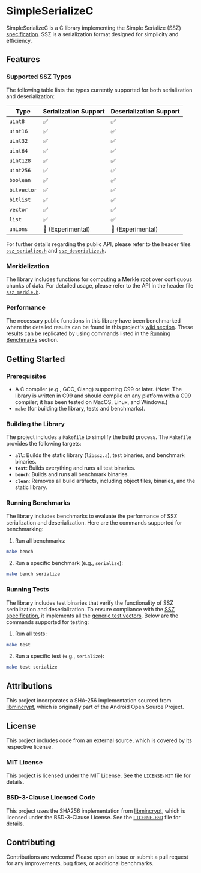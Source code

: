 # SimpleSerializeC

SimpleSerializeC is a C library implementing the Simple Serialize (SSZ) [specification](https://github.com/ethereum/consensus-specs/blob/dev/ssz/simple-serialize.md). SSZ is a serialization format designed for simplicity and efficiency.

## Features

### Supported SSZ Types

The following table lists the types currently supported for both serialization and deserialization:

| Type        | Serialization Support | Deserialization Support |
|-------------|-----------------------|-------------------------|
| `uint8`     | ✅                    | ✅                      |
| `uint16`    | ✅                    | ✅                      |
| `uint32`    | ✅                    | ✅                      |
| `uint64`    | ✅                    | ✅                      |
| `uint128`   | ✅                    | ✅                      |
| `uint256`   | ✅                    | ✅                      |
| `boolean`   | ✅                    | ✅                      |
| `bitvector` | ✅                    | ✅                      |
| `bitlist`   | ✅                    | ✅                      |
| `vector`    | ✅                    | ✅                      |
| `list`      | ✅                    | ✅                      |
| `unions`    | 🧪 (Experimental)     | 🧪 (Experimental)       |

For further details regarding the public API, please refer to the header files [`ssz_serialize.h`](include/ssz_serialize.h) and [`ssz_deserialize.h`](include/ssz_deserialize.h).

### Merklelization

The library includes functions for computing a Merkle root over contiguous chunks of data. For detailed usage, please refer to the API in the header file [`ssz_merkle.h`](include/ssz_merkle.h).

### Performance

The necessary public functions in this library have been benchmarked where the detailed results can be found in this project's [wiki section](https://github.com/Pier-Two/SimpleSerializeC/wiki/Performance). These results can be replicated by using commands listed in the [Running Benchmarks](#running-benchmarks) section. 

## Getting Started

### Prerequisites
- A C compiler (e.g., GCC, Clang) supporting C99 or later. (Note: The library is written in C99 and should compile on any platform with a C99 compiler; it has been tested on MacOS, Linux, and Windows.)
- `make` (for building the library, tests and benchmarks).

### Building the Library
The project includes a `Makefile` to simplify the build process. The `Makefile` provides the following targets:

- **`all`**: Builds the static library (`libssz.a`), test binaries, and benchmark binaries.
- **`test`**: Builds everything and runs all test binaries.
- **`bench`**: Builds and runs all benchmark binaries.
- **`clean`**: Removes all build artifacts, including object files, binaries, and the static library.

### Running Benchmarks
The library includes benchmarks to evaluate the performance of SSZ serialization and deserialization. Here are the commands supported for benchmarking:

1. Run all benchmarks:
```bash
make bench
```

2. Run a specific benchmark (e.g., `serialize`):
```bash
make bench serialize
```

### Running Tests
The library includes test binaries that verify the functionality of SSZ serialization and deserialization. To ensure compliance with the [SSZ specification](https://github.com/ethereum/consensus-specs/blob/dev/ssz/simple-serialize.md), it implements all the [generic test vectors](https://github.com/ethereum/consensus-specs/tree/dev/tests/generators/ssz_generic). Below are the commands supported for testing:

1. Run all tests:
```bash
make test
```

2. Run a specific test (e.g., `serialize`):
```bash
make test serialize
``` 

## Attributions

This project incorporates a SHA-256 implementation sourced from [libmincrypt](https://android.googlesource.com/platform/system/core/+/669ecc2f5e80ff924fa20ce7445354a7c5bcfd98/libmincrypt), which is originally part of the Android Open Source Project. 

## License
This project includes code from an external source, which is covered by its respective license. 

### MIT License 
This project is licensed under the MIT License. See the [`LICENSE-MIT`](LICENSE-MIT) file for details.

### BSD-3-Clause Licensed Code
This project uses the SHA256 implementation from [libmincrypt](https://android.googlesource.com/platform/system/core/+/669ecc2f5e80ff924fa20ce7445354a7c5bcfd98/libmincrypt), which is licensed under the BSD-3-Clause License. See the [`LICENSE-BSD`](LICENSE-BSD) file for details.

## Contributing
Contributions are welcome! Please open an issue or submit a pull request for any improvements, bug fixes, or additional benchmarks.

